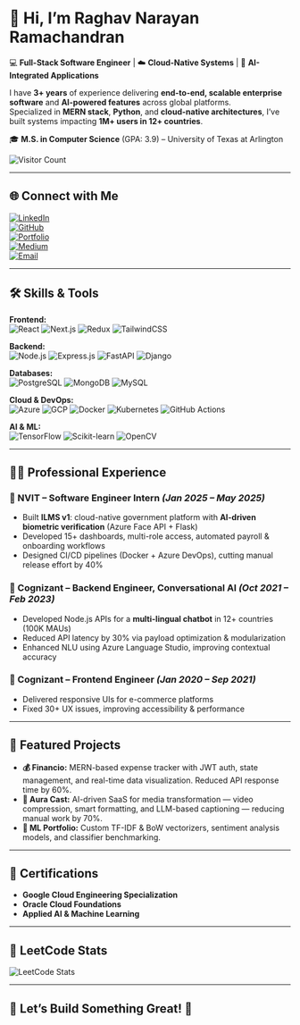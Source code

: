 # 👋 Hi, I’m **Raghav Narayan Ramachandran**  

💻 **Full-Stack Software Engineer** | ☁️ **Cloud-Native Systems** | 🤖 **AI-Integrated Applications**  

I have **3+ years** of experience delivering **end-to-end, scalable enterprise software** and **AI-powered features** across global platforms.  
Specialized in **MERN stack**, **Python**, and **cloud-native architectures**, I’ve built systems impacting **1M+ users in 12+ countries**.  

🎓 **M.S. in Computer Science** (GPA: 3.9) – University of Texas at Arlington  

![Visitor Count](https://komarev.com/ghpvc/?username=raghav-narayan&style=flat-square&color=blue)

---

## 🌐 Connect with Me  

[![LinkedIn](https://img.shields.io/badge/LinkedIn-0077B5?style=flat&logo=linkedin&logoColor=white)](https://www.linkedin.com/in/raghav-narayan98)  
[![GitHub](https://img.shields.io/badge/GitHub-100000?style=flat&logo=github&logoColor=white)](https://github.com/raghav-narayan)  
[![Portfolio](https://img.shields.io/badge/Portfolio-000000?style=flat&logo=react&logoColor=white)](https://raghav-narayan.github.io)  
[![Medium](https://img.shields.io/badge/Blog-12100E?style=flat&logo=medium&logoColor=white)](https://technotronic.medium.com/)  
[![Email](https://img.shields.io/badge/Email-D14836?style=flat&logo=gmail&logoColor=white)](mailto:raghav.narayan.98@gmail.com)  

---

## 🛠 Skills & Tools  

**Frontend:**  
![React](https://img.shields.io/badge/React-20232A?style=flat&logo=react&logoColor=61DAFB)
![Next.js](https://img.shields.io/badge/Next.js-000000?style=flat&logo=nextdotjs&logoColor=white)
![Redux](https://img.shields.io/badge/Redux-593D88?style=flat&logo=redux&logoColor=white)
![TailwindCSS](https://img.shields.io/badge/Tailwind_CSS-38B2AC?style=flat&logo=tailwind-css&logoColor=white)

**Backend:**  
![Node.js](https://img.shields.io/badge/Node.js-339933?style=flat&logo=node-dot-js&logoColor=white)
![Express.js](https://img.shields.io/badge/Express.js-000000?style=flat&logo=express&logoColor=white)
![FastAPI](https://img.shields.io/badge/FastAPI-009688?style=flat&logo=fastapi&logoColor=white)
![Django](https://img.shields.io/badge/Django-092E20?style=flat&logo=django&logoColor=white)

**Databases:**  
![PostgreSQL](https://img.shields.io/badge/PostgreSQL-316192?style=flat&logo=postgresql&logoColor=white)
![MongoDB](https://img.shields.io/badge/MongoDB-4EA94B?style=flat&logo=mongodb&logoColor=white)
![MySQL](https://img.shields.io/badge/MySQL-005C84?style=flat&logo=mysql&logoColor=white)

**Cloud & DevOps:**  
![Azure](https://img.shields.io/badge/Microsoft_Azure-0078D4?style=flat&logo=microsoft-azure&logoColor=white)
![GCP](https://img.shields.io/badge/Google_Cloud-4285F4?style=flat&logo=google-cloud&logoColor=white)
![Docker](https://img.shields.io/badge/Docker-2496ED?style=flat&logo=docker&logoColor=white)
![Kubernetes](https://img.shields.io/badge/Kubernetes-326CE5?style=flat&logo=kubernetes&logoColor=white)
![GitHub Actions](https://img.shields.io/badge/GitHub_Actions-2088FF?style=flat&logo=github-actions&logoColor=white)

**AI & ML:**  
![TensorFlow](https://img.shields.io/badge/TensorFlow-FF6F00?style=flat&logo=tensorflow&logoColor=white)
![Scikit-learn](https://img.shields.io/badge/Scikit--learn-F7931E?style=flat&logo=scikit-learn&logoColor=white)
![OpenCV](https://img.shields.io/badge/OpenCV-27338e?style=flat&logo=opencv&logoColor=white)

---

## 👨‍💼 Professional Experience  

### 🚀 NVIT – Software Engineer Intern *(Jan 2025 – May 2025)*  
- Built **ILMS v1**: cloud-native government platform with **AI-driven biometric verification** (Azure Face API + Flask)  
- Developed 15+ dashboards, multi-role access, automated payroll & onboarding workflows  
- Designed CI/CD pipelines (Docker + Azure DevOps), cutting manual release effort by 40%  

### 🤖 Cognizant – Backend Engineer, Conversational AI *(Oct 2021 – Feb 2023)*  
- Developed Node.js APIs for a **multi-lingual chatbot** in 12+ countries (100K MAUs)  
- Reduced API latency by 30% via payload optimization & modularization  
- Enhanced NLU using Azure Language Studio, improving contextual accuracy  

### 🎨 Cognizant – Frontend Engineer *(Jan 2020 – Sep 2021)*  
- Delivered responsive UIs for e-commerce platforms  
- Fixed 30+ UX issues, improving accessibility & performance  

---

## 🧩 Featured Projects  

- **💰 Financio:** MERN-based expense tracker with JWT auth, state management, and real-time data visualization. Reduced API response time by 60%.  
- **📸 Aura Cast:** AI-driven SaaS for media transformation — video compression, smart formatting, and LLM-based captioning — reducing manual work by 70%.  
- **🧠 ML Portfolio:** Custom TF-IDF & BoW vectorizers, sentiment analysis models, and classifier benchmarking.  

---

## 📜 Certifications  

- **Google Cloud Engineering Specialization**  
- **Oracle Cloud Foundations**  
- **Applied AI & Machine Learning**  

---

## 🧠 LeetCode Stats  

![LeetCode Stats](https://leetcard.jacoblin.cool/Raghav_Narayan?theme=dark&font=Source+Code+Pro&ext=heatmap)

---

## 🤝 Let’s Build Something Great! 🚀
